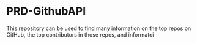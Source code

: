 # PRD-GithubAPI
This repository can be used to find many information on the top repos on GitHub, the top contributors in those repos, and informatoi
